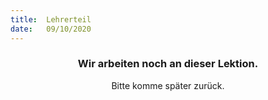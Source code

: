 ```yaml
---
title:  Lehrerteil
date:   09/10/2020
---
```


### <center>Wir arbeiten noch an dieser Lektion.</center>
<center>Bitte komme später zurück.</center>